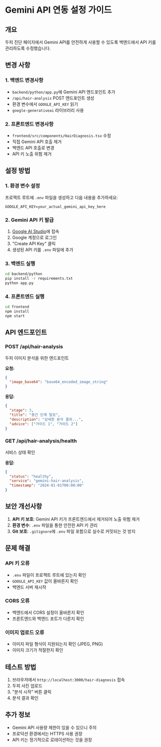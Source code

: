 # Gemini API 연동 설정 가이드

## 개요
두피 진단 페이지에서 Gemini API를 안전하게 사용할 수 있도록 백엔드에서 API 키를 관리하도록 수정했습니다.

## 변경 사항

### 1. 백엔드 변경사항
- `backend/python/app.py`에 Gemini API 엔드포인트 추가
- `/api/hair-analysis` POST 엔드포인트 생성
- 환경 변수에서 `GOOGLE_API_KEY` 읽기
- `google-generativeai` 라이브러리 사용

### 2. 프론트엔드 변경사항
- `frontend/src/components/HairDiagnosis.tsx` 수정
- 직접 Gemini API 호출 제거
- 백엔드 API 호출로 변경
- API 키 노출 위험 제거

## 설정 방법

### 1. 환경 변수 설정
프로젝트 루트에 `.env` 파일을 생성하고 다음 내용을 추가하세요:

```env
GOOGLE_API_KEY=your_actual_gemini_api_key_here
```

### 2. Gemini API 키 발급
1. [Google AI Studio](https://makersuite.google.com/app/apikey)에 접속
2. Google 계정으로 로그인
3. "Create API Key" 클릭
4. 생성된 API 키를 `.env` 파일에 추가

### 3. 백엔드 실행
```bash
cd backend/python
pip install -r requirements.txt
python app.py
```

### 4. 프론트엔드 실행
```bash
cd frontend
npm install
npm start
```

## API 엔드포인트

### POST /api/hair-analysis
두피 이미지 분석을 위한 엔드포인트

**요청:**
```json
{
  "image_base64": "base64_encoded_image_string"
}
```

**응답:**
```json
{
  "stage": 3,
  "title": "중간 단계 탈모",
  "description": "상세한 분석 결과...",
  "advice": ["가이드 1", "가이드 2"]
}
```

### GET /api/hair-analysis/health
서비스 상태 확인

**응답:**
```json
{
  "status": "healthy",
  "service": "gemini-hair-analysis",
  "timestamp": "2024-01-01T00:00:00"
}
```

## 보안 개선사항

1. **API 키 보호**: Gemini API 키가 프론트엔드에서 제거되어 노출 위험 제거
2. **환경 변수**: `.env` 파일을 통한 안전한 API 키 관리
3. **Git 보호**: `.gitignore`에 `.env` 파일 포함으로 실수로 커밋되는 것 방지

## 문제 해결

### API 키 오류
- `.env` 파일이 프로젝트 루트에 있는지 확인
- `GOOGLE_API_KEY` 값이 올바른지 확인
- 백엔드 서버 재시작

### CORS 오류
- 백엔드에서 CORS 설정이 올바른지 확인
- 프론트엔드와 백엔드 포트가 다른지 확인

### 이미지 업로드 오류
- 이미지 파일 형식이 지원되는지 확인 (JPEG, PNG)
- 이미지 크기가 적절한지 확인

## 테스트 방법

1. 브라우저에서 `http://localhost:3000/hair-diagnosis` 접속
2. 두피 사진 업로드
3. "분석 시작" 버튼 클릭
4. 분석 결과 확인

## 추가 정보

- Gemini API 사용량 제한이 있을 수 있으니 주의
- 프로덕션 환경에서는 HTTPS 사용 권장
- API 키는 정기적으로 로테이션하는 것을 권장
